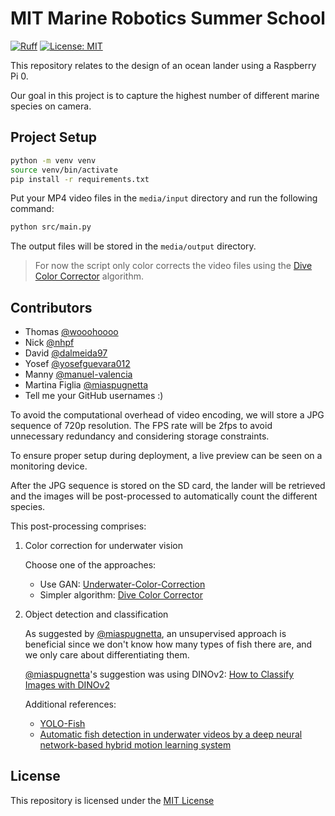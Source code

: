 # MIT Marine Robotics Summer School

[![Ruff](https://img.shields.io/endpoint?url=https://raw.githubusercontent.com/astral-sh/ruff/main/assets/badge/v2.json)](https://github.com/astral-sh/ruff)
[![License: MIT](https://img.shields.io/badge/License-MIT-yellow.svg)](https://opensource.org/licenses/MIT)

This repository relates to the design of an ocean lander using a Raspberry Pi 0.

Our goal in this project is to capture the highest number of different marine species on camera.

## Project Setup

```bash
python -m venv venv
source venv/bin/activate
pip install -r requirements.txt
```

Put your MP4 video files in the `media/input` directory and run the following command:

```bash
python src/main.py
```

The output files will be stored in the `media/output` directory.

> For now the script only color corrects the video files using the [Dive Color Corrector](https://github.com/bornfree/dive-color-corrector/tree/main) algorithm.

## Contributors

- Thomas [@wooohoooo](https://github.com/wooohoooo)
- Nick [@nhpf](https://github.com/nhpf)
- David [@dalmeida97](https://github.com/dalmeida97)
- Yosef [@yosefguevara012](https://github.com/yosefguevara012)
- Manny [@manuel-valencia](https://github.com/manuel-valencia)
- Martina Figlia [@miaspugnetta](https://github.com/MiaSpugnetta)
- Tell me your GitHub usernames :)

To avoid the computational overhead of video encoding, we will store a JPG sequence of 720p resolution. The FPS rate will be 2fps to avoid unnecessary redundancy and considering storage constraints.

To ensure proper setup during deployment, a live preview can be seen on a monitoring device.

After the JPG sequence is stored on the SD card, the lander will be retrieved and the images will be post-processed to automatically count the different species.

This post-processing comprises:

1. Color correction for underwater vision

   Choose one of the approaches:

   - Use GAN: [Underwater-Color-Correction](https://github.com/cameronfabbri/Underwater-Color-Correction)
   - Simpler algorithm: [Dive Color Corrector](https://github.com/bornfree/dive-color-corrector/tree/main)

2. Object detection and classification

   As suggested by [@miaspugnetta](https://github.com/MiaSpugnetta), an unsupervised approach is beneficial since we don't know how many types of fish there are, and we only care about differentiating them.

   [@miaspugnetta](https://github.com/MiaSpugnetta)'s suggestion was using DINOv2: [How to Classify Images with DINOv2](https://blog.roboflow.com/how-to-classify-images-with-dinov2/)

   Additional references:

   - [YOLO-Fish](https://www.sciencedirect.com/science/article/abs/pii/S1574954122002977)
   - [Automatic fish detection in underwater videos by a deep neural network-based hybrid motion learning system](https://academic.oup.com/icesjms/article/77/4/1295/5366225)

## License

This repository is licensed under the [MIT License](https://github.com/nhpf/mit-marine-robotics/blob/master/LICENSE)
